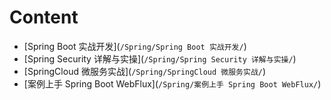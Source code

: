 # Content

- [Spring Boot 实战开发](`/Spring/Spring Boot 实战开发/`)
- [Spring Security 详解与实操](`/Spring/Spring Security 详解与实操/`)
- [SpringCloud 微服务实战](`/Spring/SpringCloud 微服务实战/`)
- [案例上手 Spring Boot WebFlux](`/Spring/案例上手 Spring Boot WebFlux/`)
